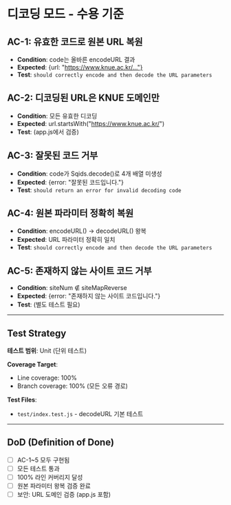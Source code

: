# 디코딩 모드 - 수용 기준

## AC-1: 유효한 코드로 원본 URL 복원
- **Condition**: code는 올바른 encodeURL 결과
- **Expected**: {url: "https://www.knue.ac.kr/..."}
- **Test**: `should correctly encode and then decode the URL parameters`

## AC-2: 디코딩된 URL은 KNUE 도메인만
- **Condition**: 모든 유효한 디코딩
- **Expected**: url.startsWith("https://www.knue.ac.kr/")
- **Test**: (app.js에서 검증)

## AC-3: 잘못된 코드 거부
- **Condition**: code가 Sqids.decode()로 4개 배열 미생성
- **Expected**: {error: "잘못된 코드입니다."}
- **Test**: `should return an error for invalid decoding code`

## AC-4: 원본 파라미터 정확히 복원
- **Condition**: encodeURL() → decodeURL() 왕복
- **Expected**: URL 파라미터 정확히 일치
- **Test**: `should correctly encode and then decode the URL parameters`

## AC-5: 존재하지 않는 사이트 코드 거부
- **Condition**: siteNum ∉ siteMapReverse
- **Expected**: {error: "존재하지 않는 사이트 코드입니다."}
- **Test**: (별도 테스트 필요)

---

## Test Strategy

**테스트 범위**: Unit (단위 테스트)

**Coverage Target**:
- Line coverage: 100%
- Branch coverage: 100% (모든 오류 경로)

**Test Files**:
- `test/index.test.js` - decodeURL 기본 테스트

---

## DoD (Definition of Done)

- [ ] AC-1~5 모두 구현됨
- [ ] 모든 테스트 통과
- [ ] 100% 라인 커버리지 달성
- [ ] 원본 파라미터 왕복 검증 완료
- [ ] 보안: URL 도메인 검증 (app.js 포함)
